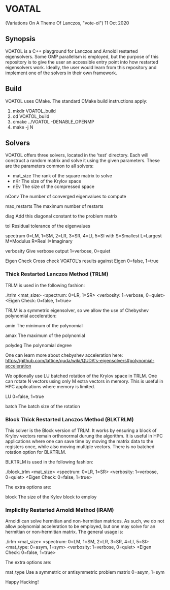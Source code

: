 # VOATAL

(Variations On A Theme Of Lanczos, "vote-ol") 11 Oct 2020

## Synopsis

VOATOL is a C++ playground for Lanczos and Arnoldi restarted eigensolvers.
Some OMP parallelism is employed, but the purpose of this repository
is to give the user an accessible entry point into how restarted
eigensolvers work. Ideally, the user would learn from this repository
and implement one of the solvers in their own framework.

## Build

VOATOL uses CMake. The standard CMake build instructions apply:

1. mkdir VOATOL_build
2. cd VOATOL_build
3. cmake ../VOATOL -DENABLE_OPENMP
4. make -j N

## Solvers

VOATOL offers three solvers, located in the 'test' directory. Each will construct
a random matrix and solve it using the given parameters. These are the parameters
common to all solvers:

* mat_size <int> The rank of the square matrix to solve
* nKr <int> The size of the Krylov space
* nEv <int> The size of the compressed space

nConv <int> The number of converged eigenvalues to compute

max_restarts The maximum number of restarts

diag <double> Add this diagonal constant to the problem matrix

tol <double> Residual tolerance of the eigenvalues

spectrum <int> 0=LM, 1=SM, 2=LR, 3=SR, 4=LI, 5=SI
               with S=Smallest
	            L=Largest
		    M=Modulus
                    R=Real
	            I=Imaginary
		    
verbosity <int> Give verbose output
                1=verbose, 0=quiet

Eigen Check <int> Cross check VOATOL's results against Eigen
                  0=false, 1=true

### Thick Restarted Lanczos Method (TRLM)

TRLM is used in the following fashion:

./trlm <mat_size> <nKr> <nEv> <nConv> <max-restarts> <diag> <tol> <amin> <amax>
       <polydeg> <spectrum: 0=LR, 1=SR> <LU> <batch>
       <verbosity: 1=verbose, 0=quiet> <Eigen Check: 0=false, 1=true>

TRLM is a symmetric eigensolver, so we allow the use of Chebyshev polynomial
acceleration:

amin <double> The minimum of the polynomial

amax <double> The maximum of the polynomial

polydeg <int> The polynomial degree

One can learn more about chebyshev acceleration here:
https://github.com/lattice/quda/wiki/QUDA's-eigensolvers#polynomial-acceleration

We optionally use LU batched rotation of the Krylov space in TRLM. One
can rotate N vectors using only M extra vectors in memory. This is
useful in HPC applications where memory is limited.

LU <int> 0=false, 1=true

batch <int> The batch size of the rotation

### Block Thick Restarted Lanczos Method (BLKTRLM)

This solver is the Block version of TRLM. It works by ensuring a block
of Krylov vectors remain orthonormal durung the algorithm. It is useful
in HPC applications where one can save time by moving the matrix data
to the registers once, while also moving multiple vectors. There is
no batched rotation option for BLKTRLM.

BLKTRLM is used in the following fashion:

./block_trlm <mat_size> <nKr> <nEv> <nConv> <max-restarts> <diag> <tol> <amin> <amax>
	     <polydeg> <spectrum: 0=LR, 1=SR> <block> <verbosity: 1=verbose, 0=quiet>
	     <Eigen Check: 0=false, 1=true>

The extra options are:

block <int> The size of the Kylov block to employ

### Implicilty Restarted Arnoldi Method (IRAM)

Arnoldi can solve hermitian and non-hermitian matrices. As such, we do not allow
polynomial acceleration to be employed, but one may solve for an hermitian
or non-hermitian matrix. The general usage is:

./irlm <mat_size> <nKr> <nEv> <nConv> <max-restarts> <diag> <tol>
       <spectrum: 0=LM, 1=SM, 2=LR, 3=SR, 4=LI, 5=SI> <mat_type: 0=asym, 1=sym>
       <verbosity: 1=verbose, 0=quiet> <Eigen Check: 0=false, 1=true>

The extra options are:

mat_type <int> Use a symmetric or antisymmetric problem matrix
	       0=asym, 1=sym

Happy Hacking!